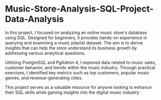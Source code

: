 # Music-Store-Analysis-SQL-Project-Data-Analysis

In this project, I focused on analyzing an online music store's database using SQL. Designed for beginners, it provides hands-on experience in querying and examining a music playlist dataset. The aim is to derive insights that can help the store understand its business growth by addressing various analytical questions.

Utilizing PostgreSQL and PgAdmin 4, I explored data related to music sales, customer behavior, and trends within the music industry. Through practical exercises, I identified key metrics such as top customers, popular music genres, and revenue-generating cities.

This project serves as a valuable resource for anyone looking to enhance their SQL skills while gaining insights into the digital music industry.
